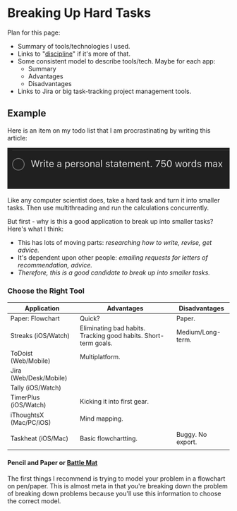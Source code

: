 # Breaking Up Hard Tasks

Plan for this page:

* Summary of tools/technologies I used.
* Links to "[discipline](discipline.md)" if it's more of that.
* Some consistent model to describe tools/tech. Maybe for each app:
  * Summary
  * Advantages
  * Disadvantages
* Links to Jira or big task-tracking project management tools.

## Example

Here is an item on my todo list that I am procrastinating by writing this article:

![](<../.gitbook/assets/CleanShot 2021-12-27 at 00.57.10@2x.jpg>)

Like any computer scientist does, take a hard task and turn it into smaller tasks. Then use multithreading and run the calculations concurrently.&#x20;

But first - why is this a good application to break up into smaller tasks? Here's what I think:

* This has lots of moving parts: _researching how to write, revise, get advice._
* It's dependent upon other people: _emailing requests for letters of recommendation, advice._
* _Therefore, this is a good candidate to break up into smaller tasks._

### Choose the Right Tool

| Application                      | Advantages                                                      | Disadvantages     |
| -------------------------------- | --------------------------------------------------------------- | ----------------- |
| Paper: Flowchart                 | Quick?                                                          | Paper.            |
| Streaks (iOS/Watch)              | Eliminating bad habits. Tracking good habits. Short-term goals. | Medium/Long-term. |
| ToDoist (Web/Mobile)             | Multiplatform.                                                  |                   |
| Jira (Web/Desk/Mobile)           |                                                                 |                   |
| Tally (iOS/Watch)                |                                                                 |                   |
| TimerPlus (iOS/Watch)            | Kicking it into first gear.                                     |                   |
| iThoughtsX (Mac/PC/iOS)          | Mind mapping.                                                   |                   |
| <p></p><p>Taskheat (iOS/Mac)</p> | Basic flowchartting.                                            | Buggy. No export. |

#### Pencil and Paper or [Battle Mat](https://smile.amazon.com/Chessex-Role-Playing-Play-Mat/dp/B0015IQO2O/ref=sr\_1\_13?crid=J63SKGLNQUA\&keywords=Battle+Mat\&qid=1640585275\&sprefix=battle+mat%2Caps%2C1051\&sr=8-13)

The first things I recommend is trying to model your problem in a flowchart on pen/paper. This is almost meta in that you're breaking down the problem of breaking down problems because you'll use this information to choose the correct model.
